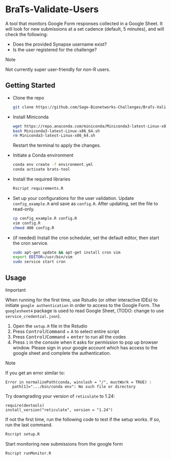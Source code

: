 # BraTs-Validate-Users

A tool that monitors Google Form responses collected in a Google Sheet.
It will look for new submissions at a set cadence (default, 5 minutes),
and will check the following:

- Does the provided Synapse username exist?
- Is the user registered for the challenge?

> [!NOTE]
> Not currently super user-friendly for non-R users.

## Getting Started

* Clone the repo

    ```bash
    git clone https://github.com/Sage-Bionetworks-Challenges/BraTs-Validate-Users.git
    ```

* Install Miniconda

    ```bash
    wget https://repo.anaconda.com/miniconda/Miniconda3-latest-Linux-x86_64.sh
    bash Miniconda3-latest-Linux-x86_64.sh
    rm Miniconda3-latest-Linux-x86_64.sh
    ```

    Restart the terminal to apply the changes.

* Initiate a Conda environment

    ```bash
    conda env create -f environment.yml
    conda activate brats-tool
    ```

* Install the required libraries

    ```bash
    Rscript requirements.R
    ```

* Set up your configurations for the user validation.  Update `config_example.R` and save as
    `config.R`.  After updating, set the file to read-only.

    ```bash
    cp config_example.R config.R
    vim config.R
    chmod 400 config.R
    ```
* (if needed) Install the cron scheduler, set the default editor, then start the cron service.
  
    ```bash
    sudo apt-get update && apt-get install cron vim
    export EDITOR=/usr/bin/vim
    sudo service start cron
    ```

## Usage

> [!IMPORTANT]
> When running for the first time, use Rstudio (or other interactive IDEs) to initiate 
> `google authentication` in order to access to the Google Form. The `googlesheet4` 
> package is used to read Google Sheet, (TODO: change to use `service_credential.json`).

1. Open the `setup.R` file in the Rstudio
2. Press <kbd>Control</kbd>/<kbd>Command</kbd> + <kbd>A</kbd> to select entire script
3. Press <kbd>Control</kbd>/<kbd>Command</kbd> + <kbd>enter</kbd> to run all the codes
4. Press `1` in the console when it asks for permission to pop up browser window. Please
    sign in your google account which has access to the google sheet and complete the 
    authentication.

> [!NOTE]
> If you get an error similar to:
> ```
> Error in normalizePath(conda, winslash = "/", mustWork = TRUE) :
>    path[1]=".../bin/conda env": No such file or directory
> ```
> Try downgrading your version of `reticulate` to 1.24:
> ```
> require(devtools)
> install_version("reticulate", version = "1.24")
> ```

If not the first time, run the following code to test if the setup works.  If so, run the
last command.

```bash
Rscript setup.R
```

Start monitoring new submissions from the google form

```bash
Rscript runMonitor.R
```
